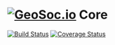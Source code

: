 # [![GeoSoc.io](https://avatars2.githubusercontent.com/u/27577422?v=3&s=25)](https://github.com/geosocio) Core

[![Build Status](https://travis-ci.org/geosocio/core.svg?branch=develop)](https://travis-ci.org/geosocio/core) [![Coverage Status](https://coveralls.io/repos/github/geosocio/core/badge.svg?branch=develop)](https://coveralls.io/github/geosocio/core?branch=develop)
